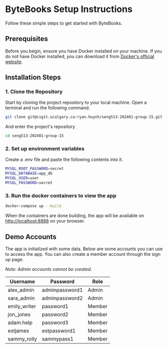 # ByteBooks Setup Instructions

Follow these simple steps to get started with ByteBooks.

## Prerequisites

Before you begin, ensure you have Docker installed on your machine. If you do not have Docker installed, you can download it from [Docker's official website](https://www.docker.com/get-started).


## Installation Steps

### 1. Clone the Repository

Start by cloning the project repository to your local machine. Open a terminal and run the following command.

```bash
git clone git@csgit.ucalgary.ca:ryan.huynh/seng513-202401-group-15.git
```

And enter the project's repository

```bash
cd seng513-202401-group-15
```
### 2. Set up environment variables
Create a .env file and paste the following contents into it. 
```bash
MYSQL_ROOT_PASSWORD=secret
MYSQL_DATABASE=app_db
MYSQL_USER=user
MYSQL_PASSWORD=secret
```
### 3. Run the docker containers to view the app

```bash
docker-compose up --build
```
When the containers are done building, the app will be available on [http://localhost:8888](http://localhost:8888) on your browser. 

## Demo Accounts

The app is initialized with some data. Below are some accounts you can use to access the app. You can also create a member account through the sign up page.

*Note: Admin accounts cannot be created.*

| Username  | Password  | Role    |
|-----------|-----------|---------|
| alex_admin     | adminpassword1 | Admin |
| sara_admin     | adminpassword2 | Admin |
| emily_writer     | password1 | Member |
| jon_jones     | password2 | Member |
| adam.help     | password3 | Member |
| estjames     | estpassword1 | Member |
| sammy_rolly     | sammypass1 | Member |
